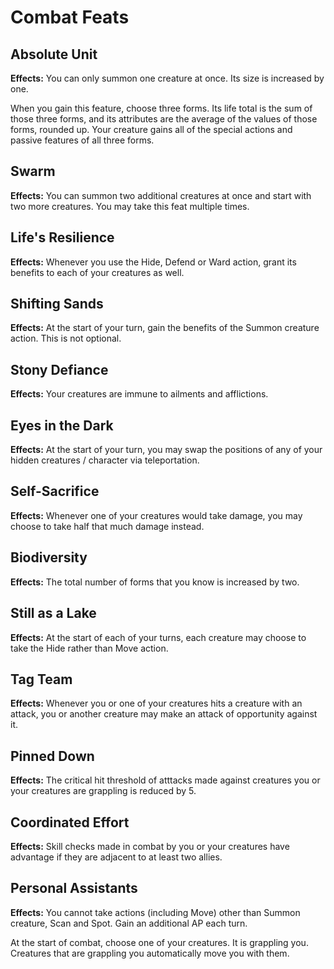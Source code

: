 # Combat Feats

## Absolute Unit

**Effects:** You can only summon one creature at once. Its size is increased by one.

When you gain this feature, choose three forms. Its life total is the sum of those three forms, and its attributes are the average of the values of those forms, rounded up. Your creature gains all of the special actions and passive features of all three forms.

## Swarm

**Effects:** You can summon two additional creatures at once and start with two more creatures. You may take this feat multiple times.

## Life's Resilience

**Effects:** Whenever you use the Hide, Defend or Ward action, grant its benefits to each of your creatures as well.

## Shifting Sands

**Effects:** At the start of your turn, gain the benefits of the Summon creature action. This is not optional.

## Stony Defiance

**Effects:** Your creatures are immune to ailments and afflictions.

## Eyes in the Dark

**Effects:** At the start of your turn, you may swap the positions of any of your hidden creatures / character via teleportation.

## Self-Sacrifice

**Effects:** Whenever one of your creatures would take damage, you may choose to take half that much damage instead.

## Biodiversity

**Effects:** The total number of forms that you know is increased by two.

## Still as a Lake

**Effects:** At the start of each of your turns, each creature may choose to take the Hide rather than Move action.

## Tag Team

**Effects:** Whenever you or one of your creatures hits a creature with an attack, you or another creature may make an attack of opportunity against it.

## Pinned Down

**Effects:** The critical hit threshold of atttacks made against creatures you or your creatures are grappling is reduced by 5.

## Coordinated Effort

**Effects:** Skill checks made in combat by you or your creatures have advantage if they are adjacent to at least two allies.

## Personal Assistants

**Effects:** You cannot take actions (including Move) other than Summon creature, Scan and Spot. Gain an additional AP each turn.

At the start of combat, choose one of your creatures. It is grappling you. Creatures that are grappling you automatically move you with them.
